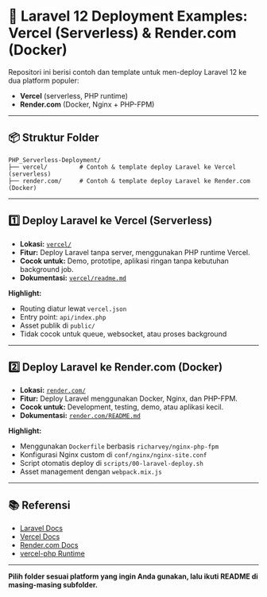 # 🚀 Laravel 12 Deployment Examples: Vercel (Serverless) & Render.com (Docker)

Repositori ini berisi contoh dan template untuk men-deploy Laravel 12 ke dua platform populer:

- **Vercel** (serverless, PHP runtime)
- **Render.com** (Docker, Nginx + PHP-FPM)

---

## 📦 Struktur Folder

```
PHP_Serverless-Deployment/
├── vercel/         # Contoh & template deploy Laravel ke Vercel (serverless)
├── render.com/     # Contoh & template deploy Laravel ke Render.com (Docker)
```

---

## 1️⃣ Deploy Laravel ke Vercel (Serverless)

- **Lokasi:** [`vercel/`](./vercel/)
- **Fitur:** Deploy Laravel tanpa server, menggunakan PHP runtime Vercel.
- **Cocok untuk:** Demo, prototipe, aplikasi ringan tanpa kebutuhan background job.
- **Dokumentasi:** [`vercel/readme.md`](./vercel/readme.md)

**Highlight:**

- Routing diatur lewat `vercel.json`
- Entry point: `api/index.php`
- Asset publik di `public/`
- Tidak cocok untuk queue, websocket, atau proses background

---

## 2️⃣ Deploy Laravel ke Render.com (Docker)

- **Lokasi:** [`render.com/`](./render.com/)
- **Fitur:** Deploy Laravel menggunakan Docker, Nginx, dan PHP-FPM.
- **Cocok untuk:** Development, testing, demo, atau aplikasi kecil.
- **Dokumentasi:** [`render.com/README.md`](./render.com/README.md)

**Highlight:**

- Menggunakan `Dockerfile` berbasis `richarvey/nginx-php-fpm`
- Konfigurasi Nginx custom di `conf/nginx/nginx-site.conf`
- Script otomatis deploy di `scripts/00-laravel-deploy.sh`
- Asset management dengan `webpack.mix.js`

---

## 📚 Referensi

- [Laravel Docs](https://laravel.com/docs)
- [Vercel Docs](https://vercel.com/docs)
- [Render.com Docs](https://render.com/docs)
- [vercel-php Runtime](https://github.com/vercel-community/vercel-php)

---

**Pilih folder sesuai platform yang ingin Anda gunakan, lalu ikuti README di masing-masing subfolder.**
